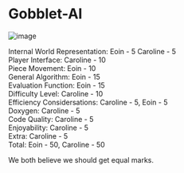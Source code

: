 # Gobblet-AI

![image](https://user-images.githubusercontent.com/55298913/211919662-59ac0452-d758-4200-a896-9b3e7c96a898.png)

Internal World Representation: Eoin - 5 Caroline - 5  
Player Interface: Caroline - 10  
Piece Movement: Eoin - 10  
General Algorithm: Eoin - 15  
Evaluation Function: Eoin - 15  
Difficulty Level: Caroline - 10  
Efficiency Considersations: Caroline - 5, Eoin - 5  
Doxygen: Caroline - 5  
Code Quality: Caroline - 5  
Enjoyability: Caroline - 5  
Extra: Caroline - 5  
Total: Eoin - 50, Caroline - 50  

We both believe we should get equal marks.
